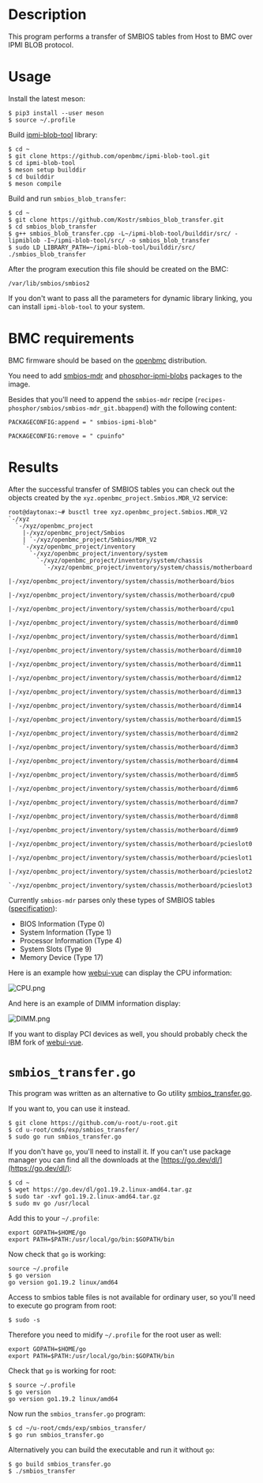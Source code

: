 # Description

This program performs a transfer of SMBIOS tables from Host to BMC over IPMI BLOB protocol.

# Usage

Install the latest meson:
```
$ pip3 install --user meson
$ source ~/.profile
```
Build [ipmi-blob-tool](https://github.com/openbmc/ipmi-blob-tool) library:
```
$ cd ~
$ git clone https://github.com/openbmc/ipmi-blob-tool.git
$ cd ipmi-blob-tool
$ meson setup builddir
$ cd builddir
$ meson compile
```
Build and run `smbios_blob_transfer`:
```
$ cd ~
$ git clone https://github.com/Kostr/smbios_blob_transfer.git
$ cd smbios_blob_transfer
$ g++ smbios_blob_transfer.cpp -L~/ipmi-blob-tool/builddir/src/ -lipmiblob -I~/ipmi-blob-tool/src/ -o smbios_blob_transfer
$ sudo LD_LIBRARY_PATH=~/ipmi-blob-tool/builddir/src/ ./smbios_blob_transfer
```
After the program execution this file should be created on the BMC:
```
/var/lib/smbios/smbios2
```

If you don't want to pass all the parameters for dynamic library linking, you can install `ipmi-blob-tool` to your system.

# BMC requirements

BMC firmware should be based on the [openbmc](https://github.com/openbmc/openbmc) distribution.

You need to add [smbios-mdr](https://github.com/openbmc/smbios-mdr) and [phosphor-ipmi-blobs](https://github.com/openbmc/phosphor-ipmi-blobs) packages to the image.

Besides that you'll need to append the `smbios-mdr` recipe (`recipes-phosphor/smbios/smbios-mdr_git.bbappend`) with the following content:
```
PACKAGECONFIG:append = " smbios-ipmi-blob"

PACKAGECONFIG:remove = " cpuinfo"
```

# Results

After the successful transfer of SMBIOS tables you can check out the objects created by the `xyz.openbmc_project.Smbios.MDR_V2` service:
```
root@daytonax:~# busctl tree xyz.openbmc_project.Smbios.MDR_V2
`-/xyz
  `-/xyz/openbmc_project
    |-/xyz/openbmc_project/Smbios
    | `-/xyz/openbmc_project/Smbios/MDR_V2
    `-/xyz/openbmc_project/inventory
      `-/xyz/openbmc_project/inventory/system
        `-/xyz/openbmc_project/inventory/system/chassis
          `-/xyz/openbmc_project/inventory/system/chassis/motherboard
            |-/xyz/openbmc_project/inventory/system/chassis/motherboard/bios
            |-/xyz/openbmc_project/inventory/system/chassis/motherboard/cpu0
            |-/xyz/openbmc_project/inventory/system/chassis/motherboard/cpu1
            |-/xyz/openbmc_project/inventory/system/chassis/motherboard/dimm0
            |-/xyz/openbmc_project/inventory/system/chassis/motherboard/dimm1
            |-/xyz/openbmc_project/inventory/system/chassis/motherboard/dimm10
            |-/xyz/openbmc_project/inventory/system/chassis/motherboard/dimm11
            |-/xyz/openbmc_project/inventory/system/chassis/motherboard/dimm12
            |-/xyz/openbmc_project/inventory/system/chassis/motherboard/dimm13
            |-/xyz/openbmc_project/inventory/system/chassis/motherboard/dimm14
            |-/xyz/openbmc_project/inventory/system/chassis/motherboard/dimm15
            |-/xyz/openbmc_project/inventory/system/chassis/motherboard/dimm2
            |-/xyz/openbmc_project/inventory/system/chassis/motherboard/dimm3
            |-/xyz/openbmc_project/inventory/system/chassis/motherboard/dimm4
            |-/xyz/openbmc_project/inventory/system/chassis/motherboard/dimm5
            |-/xyz/openbmc_project/inventory/system/chassis/motherboard/dimm6
            |-/xyz/openbmc_project/inventory/system/chassis/motherboard/dimm7
            |-/xyz/openbmc_project/inventory/system/chassis/motherboard/dimm8
            |-/xyz/openbmc_project/inventory/system/chassis/motherboard/dimm9
            |-/xyz/openbmc_project/inventory/system/chassis/motherboard/pcieslot0
            |-/xyz/openbmc_project/inventory/system/chassis/motherboard/pcieslot1
            |-/xyz/openbmc_project/inventory/system/chassis/motherboard/pcieslot2
            `-/xyz/openbmc_project/inventory/system/chassis/motherboard/pcieslot3
```

Currently `smbios-mdr` parses only these types of SMBIOS tables ([specification](https://www.dmtf.org/sites/default/files/standards/documents/DSP0134_3.4.0.pdf)):
- BIOS Information (Type 0)
- System Information (Type 1)
- Processor Information (Type 4)
- System Slots (Type 9)
- Memory Device (Type 17)

Here is an example how [webui-vue](https://github.com/openbmc/webui-vue) can display the CPU information:

![CPU.png](CPU.png?raw=true "CPU info in webui")

And here is an example of DIMM information display:

![DIMM.png](DIMM.png?raw=true "DIMM info in webui")

If you want to display PCI devices as well, you should probably check the IBM fork of [webui-vue](https://github.com/ibm-openbmc/webui-vue).

# `smbios_transfer.go`

This program was written as an alternative to Go utility [smbios_transfer.go](https://github.com/u-root/u-root/blob/main/cmds/exp/smbios_transfer/smbios_transfer.go).

If you want to, you can use it instead.
```
$ git clone https://github.com/u-root/u-root.git
$ cd u-root/cmds/exp/smbios_transfer/
$ sudo go run smbios_transfer.go
```

If you don't have `go`, you'll need to install it. If you can't use package manager you can find all the downloads at the [https://go.dev/dl/](https://go.dev/dl/):
```
$ cd ~
$ wget https://go.dev/dl/go1.19.2.linux-amd64.tar.gz
$ sudo tar -xvf go1.19.2.linux-amd64.tar.gz
$ sudo mv go /usr/local
```

Add this to your `~/.profile`:
```
export GOPATH=$HOME/go
export PATH=$PATH:/usr/local/go/bin:$GOPATH/bin
```

Now check that `go` is working:
```
source ~/.profile
$ go version
go version go1.19.2 linux/amd64
```

Access to smbios table files is not available for ordinary user, so you'll need to execute go program from root:
```
$ sudo -s
```
Therefore you need to midify `~/.profile` for the root user as well:
```
export GOPATH=$HOME/go
export PATH=$PATH:/usr/local/go/bin:$GOPATH/bin
```
Check that `go` is working for root:
```
$ source ~/.profile
$ go version
go version go1.19.2 linux/amd64
```

Now run the `smbios_transfer.go` program:
```
$ cd ~/u-root/cmds/exp/smbios_transfer/
$ go run smbios_transfer.go
```
Alternatively you can build the executable and run it without `go`:
```
$ go build smbios_transfer.go
$ ./smbios_transfer
```

